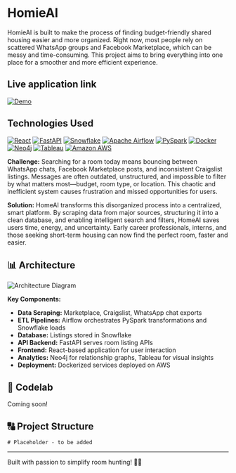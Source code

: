 # HomieAI
HomieAI is built to make the process of finding budget-friendly shared housing easier and more organized. Right now, most people rely on scattered WhatsApp groups and Facebook Marketplace, which can be messy and time-consuming. This project aims to bring everything into one place for a smoother and more efficient experience.

## Live application link

[![Demo](https://img.shields.io/badge/Demo_Link-808080?style=for-the-badge&logoColor=white)](http://76.152.120.193:4173/)

## Technologies Used
[![React](https://img.shields.io/badge/React-61DAFB?style=for-the-badge&logo=React&logoColor=white)](https://react.dev/)
[![FastAPI](https://img.shields.io/badge/fastapi-109989?style=for-the-badge&logo=FASTAPI&logoColor=white)](https://fastapi.tiangolo.com/)
[![Snowflake](https://img.shields.io/badge/Snowflake-29B5E8?style=for-the-badge&logo=Snowflake&logoColor=white)](https://www.snowflake.com/)
[![Apache Airflow](https://img.shields.io/badge/Apache_Airflow-017CEE?style=for-the-badge&logo=Apache%20Airflow&logoColor=white)](https://airflow.apache.org/)
[![PySpark](https://img.shields.io/badge/PySpark-E25A1C?style=for-the-badge&logo=Apache%20Spark&logoColor=white)](https://spark.apache.org/docs/latest/api/python/)
[![Docker](https://img.shields.io/badge/Docker-2496ED?style=for-the-badge&logo=Docker&logoColor=white)](https://www.docker.com/)
[![Neo4j](https://img.shields.io/badge/Neo4j-4581C3?style=for-the-badge&logo=Neo4j&logoColor=white)](https://neo4j.com/)
[![Tableau](https://img.shields.io/badge/Tableau-E97627?style=for-the-badge&logo=Tableau&logoColor=white)](https://www.tableau.com/)
[![Amazon AWS](https://img.shields.io/badge/Amazon_AWS-FF9900?style=for-the-badge&logo=amazonaws&logoColor=white)](https://aws.amazon.com/)

**Challenge:**
Searching for a room today means bouncing between WhatsApp chats, Facebook Marketplace posts, and inconsistent Craigslist listings. Messages are often outdated, unstructured, and impossible to filter by what matters most—budget, room type, or location. This chaotic and inefficient system causes frustration and missed opportunities for users.

**Solution:**
HomeAI transforms this disorganized process into a centralized, smart platform. By scraping data from major sources, structuring it into a clean database, and enabling intelligent search and filters, HomeAI saves users time, energy, and uncertainty. Early career professionals, interns, and those seeking short-term housing can now find the perfect room, faster and easier.

## 📊 Architecture

![Architecture Diagram](assets/architecture.png)

**Key Components:**
- **Data Scraping:** Marketplace, Craigslist, WhatsApp chat exports
- **ETL Pipelines:** Airflow orchestrates PySpark transformations and Snowflake loads
- **Database:** Listings stored in Snowflake
- **API Backend:** FastAPI serves room listing APIs
- **Frontend:** React-based application for user interaction
- **Analytics:** Neo4j for relationship graphs, Tableau for visual insights
- **Deployment:** Dockerized services deployed on AWS

## 🔹 Codelab

Coming soon!

## 🔠 Project Structure

```
# Placeholder - to be added
```

---

Built with passion to simplify room hunting! 🏡💜

